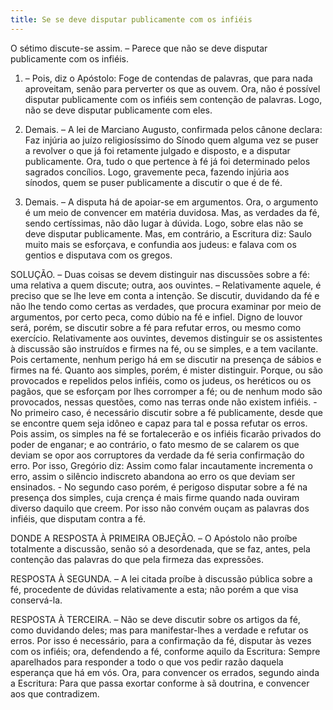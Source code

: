 ```yaml
---
title: Se se deve disputar publicamente com os infiéis
---
```


O sétimo discute-se assim. – Parece que não se deve disputar publicamente com os infiéis.  

1. – Pois, diz o Apóstolo: Foge de contendas de palavras, que para nada aproveitam, senão para perverter os que as ouvem. Ora, não é possível disputar publicamente com os infiéis sem contenção de palavras. Logo, não se deve disputar publicamente com eles.  

2. Demais. – A lei de Marciano Augusto, confirmada pelos cânone declara: Faz injúria ao juízo religiosíssimo do Sínodo quem alguma vez se puser a revolver o que já foi retamente julgado e disposto, e a disputar publicamente. Ora, tudo o que pertence à fé já foi determinado pelos sagrados concílios. Logo, gravemente peca, fazendo injúria aos sínodos, quem se puser publicamente a discutir o que é de fé.  

3. Demais. – A disputa há de apoiar-se em argumentos. Ora, o argumento é um meio de convencer em matéria duvidosa. Mas, as verdades da fé, sendo certíssimas, não dão lugar à dúvida. Logo, sobre elas não se deve disputar publicamente.  Mas, em contrário, a Escritura diz: Saulo muito mais se esforçava, e confundia aos judeus: e falava com os gentios e disputava com os gregos.  

SOLUÇÃO. – Duas coisas se devem distinguir nas discussões sobre a fé: uma relativa a quem discute; outra, aos ouvintes. – Relativamente aquele, é preciso que se lhe leve em conta a intenção. Se discutir, duvidando da fé e não lhe tendo como certas as verdades, que procura examinar por meio de argumentos, por certo peca, como dúbio na fé e infiel. Digno de louvor será, porém, se discutir sobre a fé para refutar erros, ou mesmo como exercício.  Relativamente aos ouvintes, devemos distinguir se os assistentes à discussão são instruídos e firmes na fé, ou se simples, e a tem vacilante. Pois certamente, nenhum perigo há em se discutir na presença de sábios e firmes na fé. Quanto aos simples, porém, é mister distinguir. Porque, ou são provocados e repelidos pelos infiéis, como os judeus, os heréticos ou os pagãos, que se esforçam por lhes corromper a fé; ou de nenhum modo são provocados, nessas questões, como nas terras onde não existem infiéis. - No primeiro caso, é necessário discutir sobre a fé publicamente, desde que se encontre quem seja idôneo e capaz para tal e possa refutar os erros. Pois assim, os simples na fé se fortalecerão e os infiéis ficarão privados do poder de enganar; e ao contrário, o fato mesmo de se calarem os que deviam se opor aos corruptores da verdade da fé seria confirmação do erro. Por isso, Gregório diz: Assim como falar incautamente incrementa o erro, assim o silêncio indiscreto abandona ao erro os que deviam ser ensinados. - No segundo caso porém, é perigoso disputar sobre a fé na presença dos simples, cuja crença é mais firme quando nada ouviram diverso daquilo que creem. Por isso não convém ouçam as palavras dos infiéis, que disputam contra a fé. 

DONDE A RESPOSTA À PRIMEIRA OBJEÇÃO. – O Apóstolo não proíbe totalmente a discussão, senão só a desordenada, que se faz, antes, pela contenção das palavras do que pela firmeza das expressões.  

RESPOSTA À SEGUNDA. – A lei citada proíbe à discussão pública sobre a fé, procedente de dúvidas relativamente a esta; não porém a que visa conservá-la.  

RESPOSTA À TERCEIRA. – Não se deve discutir sobre os artigos da fé, como duvidando deles; mas para manifestar-lhes a verdade e refutar os erros. Por isso é necessário, para a confirmação da fé, disputar às vezes com os infiéis; ora, defendendo a fé, conforme aquilo da Escritura: Sempre aparelhados para responder a todo o que vos pedir razão daquela esperança que há em vós. Ora, para convencer os errados, segundo ainda a Escritura: Para que passa exortar conforme à sã doutrina, e convencer aos que contradizem.